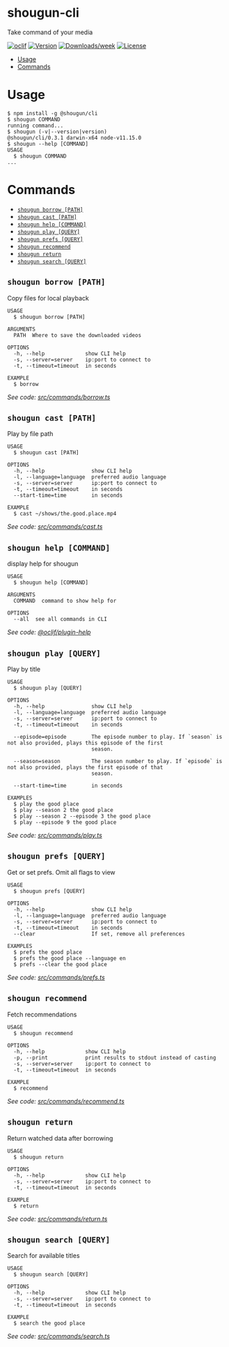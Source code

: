 shougun-cli
===========

Take command of your media

[![oclif](https://img.shields.io/badge/cli-oclif-brightgreen.svg)](https://oclif.io)
[![Version](https://img.shields.io/npm/v/@shougun/cli.svg)](https://www.npmjs.com/package/@shougun/cli)
[![Downloads/week](https://img.shields.io/npm/dw/@shougun/cli.svg)](https://www.npmjs.com/package/@shougun/cli)
[![License](https://img.shields.io/npm/l/@shougun/cli.svg)](https://github.com/dhleong/shougun-cli/blob/master/package.json)

<!-- toc -->
* [Usage](#usage)
* [Commands](#commands)
<!-- tocstop -->

# Usage
<!-- usage -->
```sh-session
$ npm install -g @shougun/cli
$ shougun COMMAND
running command...
$ shougun (-v|--version|version)
@shougun/cli/0.3.1 darwin-x64 node-v11.15.0
$ shougun --help [COMMAND]
USAGE
  $ shougun COMMAND
...
```
<!-- usagestop -->

# Commands
<!-- commands -->
* [`shougun borrow [PATH]`](#shougun-borrow-path)
* [`shougun cast [PATH]`](#shougun-cast-path)
* [`shougun help [COMMAND]`](#shougun-help-command)
* [`shougun play [QUERY]`](#shougun-play-query)
* [`shougun prefs [QUERY]`](#shougun-prefs-query)
* [`shougun recommend`](#shougun-recommend)
* [`shougun return`](#shougun-return)
* [`shougun search [QUERY]`](#shougun-search-query)

## `shougun borrow [PATH]`

Copy files for local playback

```
USAGE
  $ shougun borrow [PATH]

ARGUMENTS
  PATH  Where to save the downloaded videos

OPTIONS
  -h, --help             show CLI help
  -s, --server=server    ip:port to connect to
  -t, --timeout=timeout  in seconds

EXAMPLE
  $ borrow
```

_See code: [src/commands/borrow.ts](https://github.com/dhleong/shougun-cli/blob/v0.3.1/src/commands/borrow.ts)_

## `shougun cast [PATH]`

Play by file path

```
USAGE
  $ shougun cast [PATH]

OPTIONS
  -h, --help               show CLI help
  -l, --language=language  preferred audio language
  -s, --server=server      ip:port to connect to
  -t, --timeout=timeout    in seconds
  --start-time=time        in seconds

EXAMPLE
  $ cast ~/shows/the.good.place.mp4
```

_See code: [src/commands/cast.ts](https://github.com/dhleong/shougun-cli/blob/v0.3.1/src/commands/cast.ts)_

## `shougun help [COMMAND]`

display help for shougun

```
USAGE
  $ shougun help [COMMAND]

ARGUMENTS
  COMMAND  command to show help for

OPTIONS
  --all  see all commands in CLI
```

_See code: [@oclif/plugin-help](https://github.com/oclif/plugin-help/blob/v3.2.0/src/commands/help.ts)_

## `shougun play [QUERY]`

Play by title

```
USAGE
  $ shougun play [QUERY]

OPTIONS
  -h, --help               show CLI help
  -l, --language=language  preferred audio language
  -s, --server=server      ip:port to connect to
  -t, --timeout=timeout    in seconds

  --episode=episode        The episode number to play. If `season` is not also provided, plays this episode of the first
                           season.

  --season=season          The season number to play. If `episode` is not also provided, plays the first episode of that
                           season.

  --start-time=time        in seconds

EXAMPLES
  $ play the good place
  $ play --season 2 the good place
  $ play --season 2 --episode 3 the good place
  $ play --episode 9 the good place
```

_See code: [src/commands/play.ts](https://github.com/dhleong/shougun-cli/blob/v0.3.1/src/commands/play.ts)_

## `shougun prefs [QUERY]`

Get or set prefs. Omit all flags to view

```
USAGE
  $ shougun prefs [QUERY]

OPTIONS
  -h, --help               show CLI help
  -l, --language=language  preferred audio language
  -s, --server=server      ip:port to connect to
  -t, --timeout=timeout    in seconds
  --clear                  If set, remove all preferences

EXAMPLES
  $ prefs the good place
  $ prefs the good place --language en
  $ prefs --clear the good place
```

_See code: [src/commands/prefs.ts](https://github.com/dhleong/shougun-cli/blob/v0.3.1/src/commands/prefs.ts)_

## `shougun recommend`

Fetch recommendations

```
USAGE
  $ shougun recommend

OPTIONS
  -h, --help             show CLI help
  -p, --print            print results to stdout instead of casting
  -s, --server=server    ip:port to connect to
  -t, --timeout=timeout  in seconds

EXAMPLE
  $ recommend
```

_See code: [src/commands/recommend.ts](https://github.com/dhleong/shougun-cli/blob/v0.3.1/src/commands/recommend.ts)_

## `shougun return`

Return watched data after borrowing

```
USAGE
  $ shougun return

OPTIONS
  -h, --help             show CLI help
  -s, --server=server    ip:port to connect to
  -t, --timeout=timeout  in seconds

EXAMPLE
  $ return
```

_See code: [src/commands/return.ts](https://github.com/dhleong/shougun-cli/blob/v0.3.1/src/commands/return.ts)_

## `shougun search [QUERY]`

Search for available titles

```
USAGE
  $ shougun search [QUERY]

OPTIONS
  -h, --help             show CLI help
  -s, --server=server    ip:port to connect to
  -t, --timeout=timeout  in seconds

EXAMPLE
  $ search the good place
```

_See code: [src/commands/search.ts](https://github.com/dhleong/shougun-cli/blob/v0.3.1/src/commands/search.ts)_
<!-- commandsstop -->
